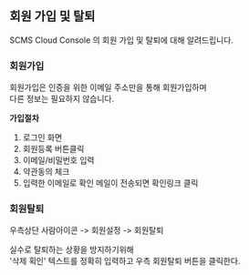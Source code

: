## 회원 가입 및 탈퇴

SCMS Cloud Console 의 회원 가입 및 탈퇴에 대해 알려드립니다.

### 회원가입

회원가입은 인증을 위한 이메일 주소만을 통해 회원가입하며\
다른 정보는 필요하지 않습니다.

**가입절차**
1. 로그인 화면
2. 회원등록 버튼클릭
3. 이메일/비밀번호 입력
4. 약관동의 체크
5. 입력한 이메일로 확인 메일이 전송되면 확인링크 클릭

### 회원탈퇴

우측상단 사람아이콘 -> 회원설정 -> 회원탈퇴

실수로 탈퇴하는 상황을 방지하기위해\
'삭제 획인' 텍스트를 정확히 입력하고 우측 회원탈퇴 버튼을 클릭한다.
